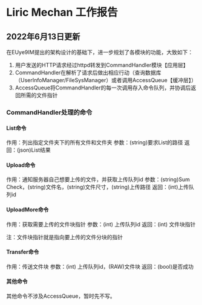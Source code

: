 # Liric Mechan 工作报告
## 2022年6月13日更新
在EUye9IM提出的架构设计的基础下，进一步规划了各模块的功能，大致如下：
1. 用户发送的HTTP请求经过httpd转发到CommandHandler模块【应用层】
2. CommandHandler在解析了请求后做出相应行动（查询数据库（UserInfoManager/FileSysManager）或者调用AccessQueue【缓冲层】）
3. AccessQueue将CommandHandler的每一次调用存入命令队列，并协调后返回所需的文件指针
### CommandHandler处理的命令

#### List命令
作用：列出指定文件夹下的所有文件和文件夹
参数：(string)要求List的路径
返回：(json)List结果

#### Upload命令
作用：通知服务器自己想要上传的文件，并获取上传队列id
参数：(string)Sum Check，(string)文件名，(string)文件尺寸，(string)上传路径
返回：(int)上传队列id

#### UploadMore命令
作用：获取需要上传的文件块指针
参数：(int) 上传队列id
返回：(int) 文件块指针

注：文件块指针就是指向要上传的文件分块的指针

#### Transfer命令
作用：传送文件块
参数：(int) 上传队列id，(RAW)文件块
返回：(bool)是否成功

#### 其他命令
其他命令不涉及AccessQueue，暂时先不写。